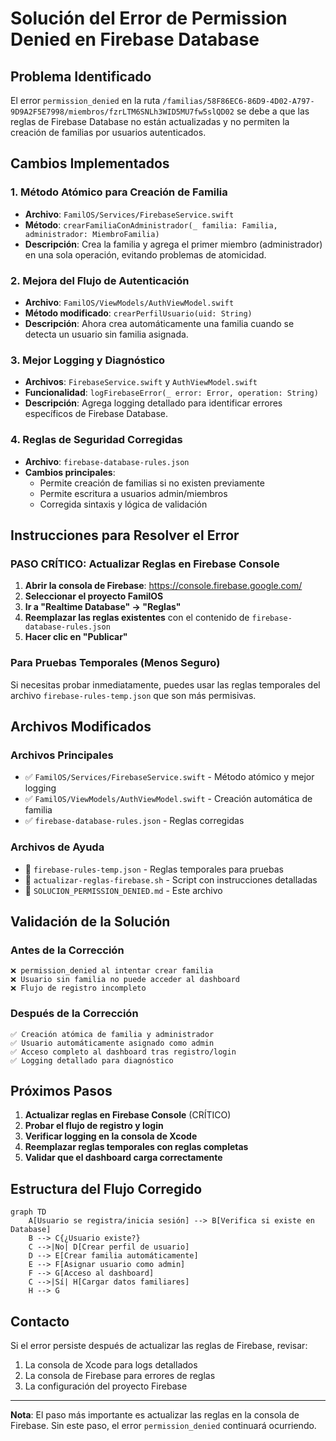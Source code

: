 # Solución del Error de Permission Denied en Firebase Database

## Problema Identificado

El error `permission_denied` en la ruta `/familias/58F86EC6-86D9-4D02-A797-9D9A2F5E7998/miembros/fzrLTM6SNLh3WID5MU7fw5slQD02` se debe a que las reglas de Firebase Database no están actualizadas y no permiten la creación de familias por usuarios autenticados.

## Cambios Implementados

### 1. **Método Atómico para Creación de Familia**
- **Archivo**: `FamilOS/Services/FirebaseService.swift`
- **Método**: `crearFamiliaConAdministrador(_ familia: Familia, administrador: MiembroFamilia)`
- **Descripción**: Crea la familia y agrega el primer miembro (administrador) en una sola operación, evitando problemas de atomicidad.

### 2. **Mejora del Flujo de Autenticación**
- **Archivo**: `FamilOS/ViewModels/AuthViewModel.swift`
- **Método modificado**: `crearPerfilUsuario(uid: String)`
- **Descripción**: Ahora crea automáticamente una familia cuando se detecta un usuario sin familia asignada.

### 3. **Mejor Logging y Diagnóstico**
- **Archivos**: `FirebaseService.swift` y `AuthViewModel.swift`
- **Funcionalidad**: `logFirebaseError(_ error: Error, operation: String)`
- **Descripción**: Agrega logging detallado para identificar errores específicos de Firebase Database.

### 4. **Reglas de Seguridad Corregidas**
- **Archivo**: `firebase-database-rules.json`
- **Cambios principales**:
  - Permite creación de familias si no existen previamente
  - Permite escritura a usuarios admin/miembros
  - Corregida sintaxis y lógica de validación

## Instrucciones para Resolver el Error

### **PASO CRÍTICO: Actualizar Reglas en Firebase Console**

1. **Abrir la consola de Firebase**: https://console.firebase.google.com/
2. **Seleccionar el proyecto FamilOS**
3. **Ir a "Realtime Database" → "Reglas"**
4. **Reemplazar las reglas existentes** con el contenido de `firebase-database-rules.json`
5. **Hacer clic en "Publicar"**

### **Para Pruebas Temporales (Menos Seguro)**
Si necesitas probar inmediatamente, puedes usar las reglas temporales del archivo `firebase-rules-temp.json` que son más permisivas.

## Archivos Modificados

### Archivos Principales
- ✅ `FamilOS/Services/FirebaseService.swift` - Método atómico y mejor logging
- ✅ `FamilOS/ViewModels/AuthViewModel.swift` - Creación automática de familia
- ✅ `firebase-database-rules.json` - Reglas corregidas

### Archivos de Ayuda
- 📄 `firebase-rules-temp.json` - Reglas temporales para pruebas
- 📄 `actualizar-reglas-firebase.sh` - Script con instrucciones detalladas
- 📄 `SOLUCION_PERMISSION_DENIED.md` - Este archivo

## Validación de la Solución

### Antes de la Corrección
```
❌ permission_denied al intentar crear familia
❌ Usuario sin familia no puede acceder al dashboard
❌ Flujo de registro incompleto
```

### Después de la Corrección
```
✅ Creación atómica de familia y administrador
✅ Usuario automáticamente asignado como admin
✅ Acceso completo al dashboard tras registro/login
✅ Logging detallado para diagnóstico
```

## Próximos Pasos

1. **Actualizar reglas en Firebase Console** (CRÍTICO)
2. **Probar el flujo de registro y login**
3. **Verificar logging en la consola de Xcode**
4. **Reemplazar reglas temporales con reglas completas**
5. **Validar que el dashboard carga correctamente**

## Estructura del Flujo Corregido

```mermaid
graph TD
    A[Usuario se registra/inicia sesión] --> B[Verifica si existe en Database]
    B --> C{¿Usuario existe?}
    C -->|No| D[Crear perfil de usuario]
    D --> E[Crear familia automáticamente]
    E --> F[Asignar usuario como admin]
    F --> G[Acceso al dashboard]
    C -->|Sí| H[Cargar datos familiares]
    H --> G
```

## Contacto

Si el error persiste después de actualizar las reglas de Firebase, revisar:
1. La consola de Xcode para logs detallados
2. La consola de Firebase para errores de reglas
3. La configuración del proyecto Firebase

---

**Nota**: El paso más importante es actualizar las reglas en la consola de Firebase. Sin este paso, el error `permission_denied` continuará ocurriendo.
